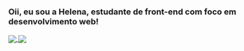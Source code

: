 ### Oii, eu sou a Helena, estudante de front-end com foco em desenvolvimento web!
 
<a href="https://github.com/helen-alc/github-readme-stats">
  <img align="center" src="https://github-readme-stats.vercel.app/api?username=helen-alc&show_icons=true&theme=dracula&repo=github-readme-stats" />
</a>
<a href="https://github.com/helen-alc/convoychat">
  <img align="center" src="https://github-readme-stats.vercel.app/api/top-langs/?username=helen-alc&langs_count=8&theme=dracula&show_icons=true" />
</a>

